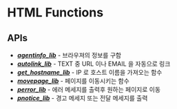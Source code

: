 # HTML Functions

## APIs
* ___[agentinfo_lib](HTML/agentinfo_lib.md)___ - 브라우져의 정보를 구함
* ___[autolink_lib](HTML/autolink_lib.md)___ - TEXT 중 URL 이나 EMAIL 을 자동으로 링크
* ___[get_hostname_lib](HTML/get_hostname_lib.md)___ - IP 로 호스트 이름을 가져오는 함수
* ___[movepage_lib](HTML/movepage_lib.md)___ - 페이지를 이동시키는 함수
* ___[perror_lib](HTML/perror_lib.md)___ - 에러 메세지를 출력후 원하는 페이지로 이동
* ___[pnotice_lib](HTML/pnotice_lib.md)___ - 경고 메세지 또는 전달 메세지를 출력